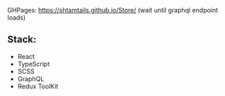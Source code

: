 GHPages: https://shtamtails.github.io/Store/ (wait until graphql endpoint loads) <br>

## Stack:

- React
- TypeScript
- SCSS
- GraphQL
- Redux ToolKit
